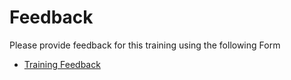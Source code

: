 # Feedback

Please provide feedback for this training using the following Form

- [Training Feedback](https://forms.office.com/Pages/ResponsePage.aspx?id=eME_CzC3i06YQ-gSWSN7d2uBEndSEHFFojTVxbRAcypUMDVCMERIVjVMSjlHM0ZLN1dSRTRGRDgwOC4u)
